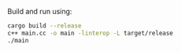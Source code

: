 Build and run using:

```sh
cargo build --release
c++ main.cc -o main -linterop -L target/release
./main
```
